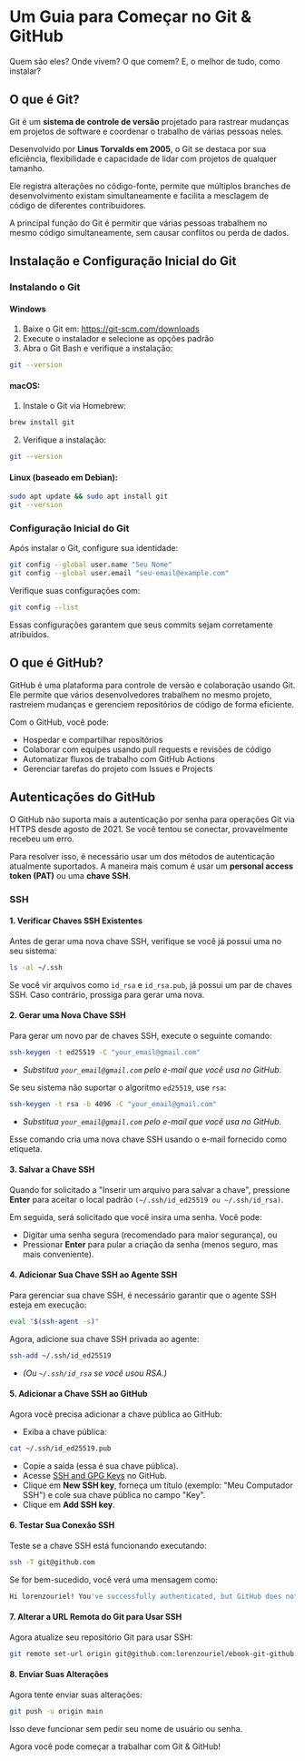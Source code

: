 # Um Guia para Começar no Git & GitHub

Quem são eles? Onde vivem? O que comem? E, o melhor de tudo, como instalar?

## O que é Git?
Git é um **sistema de controle de versão** projetado para rastrear mudanças em projetos de software e coordenar o trabalho de várias pessoas neles.

Desenvolvido por **Linus Torvalds em 2005**, o Git se destaca por sua eficiência, flexibilidade e capacidade de lidar com projetos de qualquer tamanho.

Ele registra alterações no código-fonte, permite que múltiplos branches de desenvolvimento existam simultaneamente e facilita a mesclagem de código de diferentes contribuidores.

A principal função do Git é permitir que várias pessoas trabalhem no mesmo código simultaneamente, sem causar conflitos ou perda de dados.

## Instalação e Configuração Inicial do Git
### Instalando o Git
#### Windows
1. Baixe o Git em: https://git-scm.com/downloads
2. Execute o instalador e selecione as opções padrão
3. Abra o Git Bash e verifique a instalação:
```bash
git --version
```

#### macOS:
1. Instale o Git via Homebrew:
```bash
brew install git
```

2. Verifique a instalação:
```bash
git --version
```

#### Linux (baseado em Debian):
```bash
sudo apt update && sudo apt install git
git --version
```

### Configuração Inicial do Git
Após instalar o Git, configure sua identidade:
```bash
git config --global user.name "Seu Nome"
git config --global user.email "seu-email@example.com"
```

Verifique suas configurações com:
```bash
git config --list
```

Essas configurações garantem que seus commits sejam corretamente atribuídos.

## O que é GitHub?

GitHub é uma plataforma para controle de versão e colaboração usando Git. Ele permite que vários desenvolvedores trabalhem no mesmo projeto, rastreiem mudanças e gerenciem repositórios de código de forma eficiente.  

Com o GitHub, você pode:  
- Hospedar e compartilhar repositórios  
- Colaborar com equipes usando pull requests e revisões de código  
- Automatizar fluxos de trabalho com GitHub Actions  
- Gerenciar tarefas do projeto com Issues e Projects   

## Autenticações do GitHub
O GitHub não suporta mais a autenticação por senha para operações Git via HTTPS desde agosto de 2021. Se você tentou se conectar, provavelmente recebeu um erro.

Para resolver isso, é necessário usar um dos métodos de autenticação atualmente suportados. A maneira mais comum é usar um **personal access token (PAT)** ou uma **chave SSH**.

### SSH

#### 1. Verificar Chaves SSH Existentes
Antes de gerar uma nova chave SSH, verifique se você já possui uma no seu sistema:
```bash
ls -al ~/.ssh
```

Se você vir arquivos como `id_rsa` e `id_rsa.pub`, já possui um par de chaves SSH. Caso contrário, prossiga para gerar uma nova.

#### 2. Gerar uma Nova Chave SSH
Para gerar um novo par de chaves SSH, execute o seguinte comando:
```bash
ssh-keygen -t ed25519 -C "your_email@gmail.com"
```
- *Substitua `your_email@gmail.com` pelo e-mail que você usa no GitHub.*

Se seu sistema não suportar o algoritmo `ed25519`, use `rsa`:
```bash
ssh-keygen -t rsa -b 4096 -C "your_email@gmail.com"
```
- *Substitua `your_email@gmail.com` pelo e-mail que você usa no GitHub.*

Esse comando cria uma nova chave SSH usando o e-mail fornecido como etiqueta.

#### 3. Salvar a Chave SSH
Quando for solicitado a "Inserir um arquivo para salvar a chave", pressione **Enter** para aceitar o local padrão `(~/.ssh/id_ed25519 ou ~/.ssh/id_rsa)`.

Em seguida, será solicitado que você insira uma senha. Você pode:
- Digitar uma senha segura (recomendado para maior segurança), ou  
- Pressionar **Enter** para pular a criação da senha (menos seguro, mas mais conveniente).

#### 4. Adicionar Sua Chave SSH ao Agente SSH
Para gerenciar sua chave SSH, é necessário garantir que o agente SSH esteja em execução:
```bash
eval "$(ssh-agent -s)"
```

Agora, adicione sua chave SSH privada ao agente:
```bash
ssh-add ~/.ssh/id_ed25519
```
- *(Ou `~/.ssh/id_rsa` se você usou RSA.)*

#### 5. Adicionar a Chave SSH ao GitHub
Agora você precisa adicionar a chave pública ao GitHub:
- Exiba a chave pública:
```bash
cat ~/.ssh/id_ed25519.pub
```
- Copie a saída (essa é sua chave pública).
- Acesse [SSH and GPG Keys](https://github.com/settings/keys) no GitHub.
- Clique em **New SSH key**, forneça um título (exemplo: "Meu Computador SSH") e cole sua chave pública no campo "Key".
- Clique em **Add SSH key**.

#### 6. Testar Sua Conexão SSH
Teste se a chave SSH está funcionando executando:
```bash
ssh -T git@github.com
```

Se for bem-sucedido, você verá uma mensagem como:
```bash
Hi lorenzouriel! You've successfully authenticated, but GitHub does not provide shell access.
```

#### 7. Alterar a URL Remota do Git para Usar SSH
Agora atualize seu repositório Git para usar SSH:
```bash
git remote set-url origin git@github.com:lorenzouriel/ebook-git-github.git
```

#### 8. Enviar Suas Alterações
Agora tente enviar suas alterações:
```bash
git push -u origin main
```

Isso deve funcionar sem pedir seu nome de usuário ou senha.

Agora você pode começar a trabalhar com Git & GitHub!